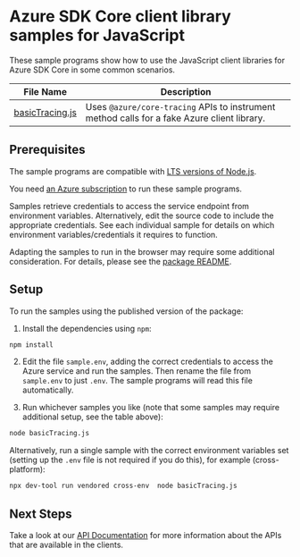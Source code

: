 # Azure SDK Core client library samples for JavaScript

These sample programs show how to use the JavaScript client libraries for Azure SDK Core in some common scenarios.

| **File Name**                   | **Description**                                                                             |
| ------------------------------- | ------------------------------------------------------------------------------------------- |
| [basicTracing.js][basictracing] | Uses `@azure/core-tracing` APIs to instrument method calls for a fake Azure client library. |

## Prerequisites

The sample programs are compatible with [LTS versions of Node.js](https://github.com/nodejs/release#release-schedule).

You need [an Azure subscription][freesub] to run these sample programs.

Samples retrieve credentials to access the service endpoint from environment variables. Alternatively, edit the source code to include the appropriate credentials. See each individual sample for details on which environment variables/credentials it requires to function.

Adapting the samples to run in the browser may require some additional consideration. For details, please see the [package README][package].

## Setup

To run the samples using the published version of the package:

1. Install the dependencies using `npm`:

```bash
npm install
```

2. Edit the file `sample.env`, adding the correct credentials to access the Azure service and run the samples. Then rename the file from `sample.env` to just `.env`. The sample programs will read this file automatically.

3. Run whichever samples you like (note that some samples may require additional setup, see the table above):

```bash
node basicTracing.js
```

Alternatively, run a single sample with the correct environment variables set (setting up the `.env` file is not required if you do this), for example (cross-platform):

```bash
npx dev-tool run vendored cross-env  node basicTracing.js
```

## Next Steps

Take a look at our [API Documentation][apiref] for more information about the APIs that are available in the clients.

[basictracing]: https://github.com/Azure/azure-sdk-for-js/blob/main/sdk/core/core-tracing/samples/v1/javascript/basicTracing.js
[apiref]: https://docs.microsoft.com/javascript/api/@azure/core-tracing
[freesub]: https://azure.microsoft.com/free/
[package]: https://github.com/Azure/azure-sdk-for-js/tree/main/sdk/core/core-tracing/README.md
